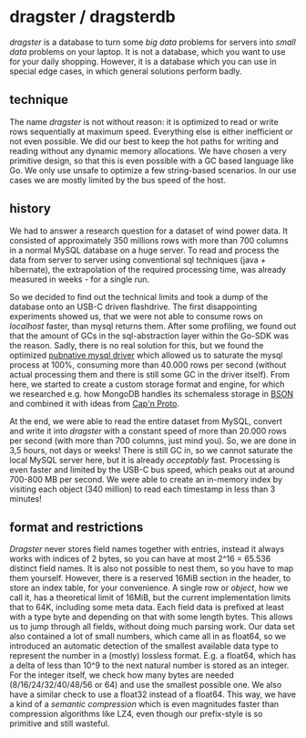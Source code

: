 # dragster / dragsterdb
*dragster* is a database to turn some *big data* problems for servers into 
*small data* problems on your laptop. It is not a database, which you want to
use for your daily shopping. However, it is a database which
you can use in special edge cases, in which general solutions perform
badly.

## technique
The name *dragster* is not without reason: it is optimized to read or write
rows sequentially at maximum speed. Everything else is either inefficient
or not even possible. We did our best to keep the hot paths for writing
and reading without any dynamic memory allocations. We have chosen
a very primitive design, so that this is even possible with a GC based language
like Go. We only use unsafe to optimize a few string-based scenarios.
In our use cases we are mostly limited by the bus speed of the host.

## history
We had to answer a research question for a dataset of wind power data.
It consisted of approximately 350 millions rows with more than 700 columns
in a normal MySQL database on a huge server. To read and process the data from
server to server using conventional sql techniques (java + hibernate),
the extrapolation of the required processing time, was already measured in weeks - 
for a single run. 

So we decided to find out the technical limits and took a dump of the database
onto an USB-C driven flashdrive. The first disappointing experiments
showed us, that we were not able to consume rows on *localhost* faster, than mysql
returns them. After some profiling, we found out that the amount of GCs in
the sql-abstraction layer within the Go-SDK was the reason. Sadly, there is
no real solution for this, but we found the optimized [pubnative mysql driver](https://github.com/pubnative/mysqldriver-go)
which allowed us to saturate the mysql process at 100%, consuming more than 40.000 
rows per second (without actual processing them and there is still some
GC in the driver itself). From here, we started to create a custom storage
format and engine, for which we researched e.g. how MongoDB handles its schemaless
storage in [BSON](https://en.wikipedia.org/wiki/BSON) and combined it with ideas 
from [Cap'n Proto](https://capnproto.org/). 

At the end, we were able to read the entire dataset from MySQL, convert
and write it into *dragster* with a constant speed of more than 20.000 rows
per second (with more than 700 columns, just mind you). So, we are done
in 3,5 hours, not days or weeks! There is still GC in, so we cannot saturate 
the local MySQL server here, but it is already *acceptably* fast. 
Processing is even faster and limited by the USB-C bus speed, which peaks
out at around 700-800 MB per second. We were able to create an in-memory
index by visiting each object (340 million) to read each timestamp in less than
3 minutes!

## format and restrictions
*Dragster* never stores field names together with entries, instead it
always works with indices of 2 bytes, so you can have at most 2^16 = 65.536 
distinct field names. It is also not possible to nest them, so you have to
map them yourself. However, there is a reserved 16MiB section in the header, 
to store an index table, for your convenience. A single row or *object*, how
we call it, has a theoretical limit of 16MiB, but the current implementation
limits that to 64K, including some meta data. Each field data is prefixed at
least with a type byte and depending on that with some length bytes. This
allows us to jump through all fields, without doing much parsing work. Our
data set also contained a lot of small numbers, which came all in as float64,
so we introduced an automatic detection of the smallest available data type
to represent the number in a (mostly) lossless format. E.g. a float64, which
has a delta of less than 10^9 to the next natural number is stored as an 
integer. For the integer itself, we check how many bytes are needed (8/16/24/32/40/48/56 or 64)
and use the smallest possible one. We also have a similar check
to use a float32 instead of a float64. This way, we have a kind of a *semantic compression*
which is even magnitudes faster than compression algorithms like LZ4, even though
our prefix-style is so primitive and still wasteful.

